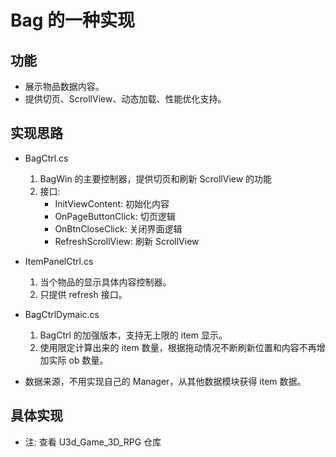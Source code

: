# Bag 的一种实现

## 功能

- 展示物品数据内容。
- 提供切页、ScrollView、动态加载、性能优化支持。

## 实现思路

- BagCtrl.cs

  1. BagWin 的主要控制器，提供切页和刷新 ScrollView 的功能
  2. 接口:
     - InitViewContent: 初始化内容
     - OnPageButtonClick: 切页逻辑
     - OnBtnCloseClick: 关闭界面逻辑
     - RefreshScrollView: 刷新 ScrollView

- ItemPanelCtrl.cs
  1. 当个物品的显示具体内容控制器。
  2. 只提供 refresh 接口。
- BagCtrlDymaic.cs

  1. BagCtrl 的加强版本，支持无上限的 item 显示。
  2. 使用限定计算出来的 item 数量，根据拖动情况不断刷新位置和内容不再增加实际 ob 数量。

- 数据来源，不用实现自己的 Manager，从其他数据模块获得 item 数据。

## 具体实现

- 注: 查看 U3d_Game_3D_RPG 仓库
